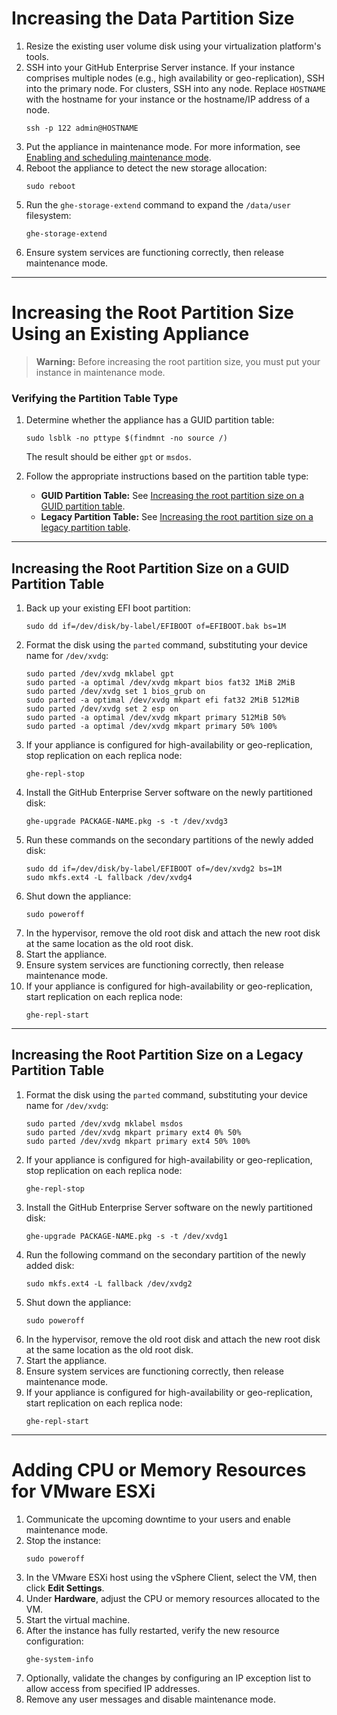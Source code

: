 # Increasing the Data Partition Size

1. Resize the existing user volume disk using your virtualization platform's tools.
2. SSH into your GitHub Enterprise Server instance. If your instance comprises multiple nodes (e.g., high availability or geo-replication), SSH into the primary node. For clusters, SSH into any node. Replace `HOSTNAME` with the hostname for your instance or the hostname/IP address of a node.  
   ```shell
   ssh -p 122 admin@HOSTNAME
   ```
3. Put the appliance in maintenance mode. For more information, see [Enabling and scheduling maintenance mode](https://docs.github.com/en/enterprise-server/admin/enterprise-support/enabling-and-scheduling-maintenance-mode).
4. Reboot the appliance to detect the new storage allocation:  
   ```shell
   sudo reboot
   ```
5. Run the `ghe-storage-extend` command to expand the `/data/user` filesystem:  
   ```shell
   ghe-storage-extend
   ```
6. Ensure system services are functioning correctly, then release maintenance mode.

---

# Increasing the Root Partition Size Using an Existing Appliance

> **Warning:** Before increasing the root partition size, you must put your instance in maintenance mode.

### Verifying the Partition Table Type

1. Determine whether the appliance has a GUID partition table:  
   ```shell
   sudo lsblk -no pttype $(findmnt -no source /)
   ```
   The result should be either `gpt` or `msdos`.

2. Follow the appropriate instructions based on the partition table type:
   - **GUID Partition Table:** See [Increasing the root partition size on a GUID partition table](#increasing-the-root-partition-size-on-a-guid-partition-table).
   - **Legacy Partition Table:** See [Increasing the root partition size on a legacy partition table](#increasing-the-root-partition-size-on-a-legacy-partition-table).

---

## Increasing the Root Partition Size on a GUID Partition Table

1. Back up your existing EFI boot partition:  
   ```shell
   sudo dd if=/dev/disk/by-label/EFIBOOT of=EFIBOOT.bak bs=1M
   ```
2. Format the disk using the `parted` command, substituting your device name for `/dev/xvdg`:  
   ```shell
   sudo parted /dev/xvdg mklabel gpt
   sudo parted -a optimal /dev/xvdg mkpart bios fat32 1MiB 2MiB
   sudo parted /dev/xvdg set 1 bios_grub on
   sudo parted -a optimal /dev/xvdg mkpart efi fat32 2MiB 512MiB
   sudo parted /dev/xvdg set 2 esp on
   sudo parted -a optimal /dev/xvdg mkpart primary 512MiB 50%
   sudo parted -a optimal /dev/xvdg mkpart primary 50% 100%
   ```
3. If your appliance is configured for high-availability or geo-replication, stop replication on each replica node:  
   ```shell
   ghe-repl-stop
   ```
4. Install the GitHub Enterprise Server software on the newly partitioned disk:  
   ```shell
   ghe-upgrade PACKAGE-NAME.pkg -s -t /dev/xvdg3
   ```
5. Run these commands on the secondary partitions of the newly added disk:  
   ```shell
   sudo dd if=/dev/disk/by-label/EFIBOOT of=/dev/xvdg2 bs=1M
   sudo mkfs.ext4 -L fallback /dev/xvdg4
   ```
6. Shut down the appliance:  
   ```shell
   sudo poweroff
   ```
7. In the hypervisor, remove the old root disk and attach the new root disk at the same location as the old root disk.
8. Start the appliance.
9. Ensure system services are functioning correctly, then release maintenance mode.
10. If your appliance is configured for high-availability or geo-replication, start replication on each replica node:  
    ```shell
    ghe-repl-start
    ```

---

## Increasing the Root Partition Size on a Legacy Partition Table

1. Format the disk using the `parted` command, substituting your device name for `/dev/xvdg`:  
   ```shell
   sudo parted /dev/xvdg mklabel msdos
   sudo parted /dev/xvdg mkpart primary ext4 0% 50%
   sudo parted /dev/xvdg mkpart primary ext4 50% 100%
   ```
2. If your appliance is configured for high-availability or geo-replication, stop replication on each replica node:  
   ```shell
   ghe-repl-stop
   ```
3. Install the GitHub Enterprise Server software on the newly partitioned disk:  
   ```shell
   ghe-upgrade PACKAGE-NAME.pkg -s -t /dev/xvdg1
   ```
4. Run the following command on the secondary partition of the newly added disk:  
   ```shell
   sudo mkfs.ext4 -L fallback /dev/xvdg2
   ```
5. Shut down the appliance:  
   ```shell
   sudo poweroff
   ```
6. In the hypervisor, remove the old root disk and attach the new root disk at the same location as the old root disk.
7. Start the appliance.
8. Ensure system services are functioning correctly, then release maintenance mode.
9. If your appliance is configured for high-availability or geo-replication, start replication on each replica node:  
   ```shell
   ghe-repl-start
   ```

---

# Adding CPU or Memory Resources for VMware ESXi

1. Communicate the upcoming downtime to your users and enable maintenance mode. 
2. Stop the instance:  
   ```shell
   sudo poweroff
   ```
3. In the VMware ESXi host using the vSphere Client, select the VM, then click **Edit Settings**.
4. Under **Hardware**, adjust the CPU or memory resources allocated to the VM.
5. Start the virtual machine.
6. After the instance has fully restarted, verify the new resource configuration:  
   ```shell
   ghe-system-info
   ```
7. Optionally, validate the changes by configuring an IP exception list to allow access from specified IP addresses.
8. Remove any user messages and disable maintenance mode.